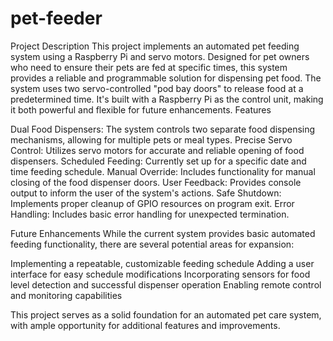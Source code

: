 # pet-feeder
Project Description
This project implements an automated pet feeding system using a Raspberry Pi and servo motors. Designed for pet owners who need to ensure their pets are fed at specific times, this system provides a reliable and programmable solution for dispensing pet food.
The system uses two servo-controlled "pod bay doors" to release food at a predetermined time. It's built with a Raspberry Pi as the control unit, making it both powerful and flexible for future enhancements.
Features

Dual Food Dispensers: The system controls two separate food dispensing mechanisms, allowing for multiple pets or meal types.
Precise Servo Control: Utilizes servo motors for accurate and reliable opening of food dispensers.
Scheduled Feeding: Currently set up for a specific date and time feeding schedule.
Manual Override: Includes functionality for manual closing of the food dispenser doors.
User Feedback: Provides console output to inform the user of the system's actions.
Safe Shutdown: Implements proper cleanup of GPIO resources on program exit.
Error Handling: Includes basic error handling for unexpected termination.

Future Enhancements
While the current system provides basic automated feeding functionality, there are several potential areas for expansion:

Implementing a repeatable, customizable feeding schedule
Adding a user interface for easy schedule modifications
Incorporating sensors for food level detection and successful dispenser operation
Enabling remote control and monitoring capabilities

This project serves as a solid foundation for an automated pet care system, with ample opportunity for additional features and improvements.
